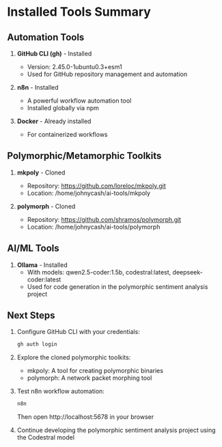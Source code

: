 # Installed Tools Summary

## Automation Tools

1. **GitHub CLI (gh)** - Installed
   - Version: 2.45.0-1ubuntu0.3+esm1
   - Used for GitHub repository management and automation

2. **n8n** - Installed
   - A powerful workflow automation tool
   - Installed globally via npm

3. **Docker** - Already installed
   - For containerized workflows

## Polymorphic/Metamorphic Toolkits

1. **mkpoly** - Cloned
   - Repository: https://github.com/loreloc/mkpoly.git
   - Location: /home/johnycash/ai-tools/mkpoly

2. **polymorph** - Cloned
   - Repository: https://github.com/shramos/polymorph.git
   - Location: /home/johnycash/ai-tools/polymorph

## AI/ML Tools

1. **Ollama** - Installed
   - With models: qwen2.5-coder:1.5b, codestral:latest, deepseek-coder:latest
   - Used for code generation in the polymorphic sentiment analysis project

## Next Steps

1. Configure GitHub CLI with your credentials:
   ```bash
   gh auth login
   ```

2. Explore the cloned polymorphic toolkits:
   - mkpoly: A tool for creating polymorphic binaries
   - polymorph: A network packet morphing tool

3. Test n8n workflow automation:
   ```bash
   n8n
   ```
   Then open http://localhost:5678 in your browser

4. Continue developing the polymorphic sentiment analysis project using the Codestral model